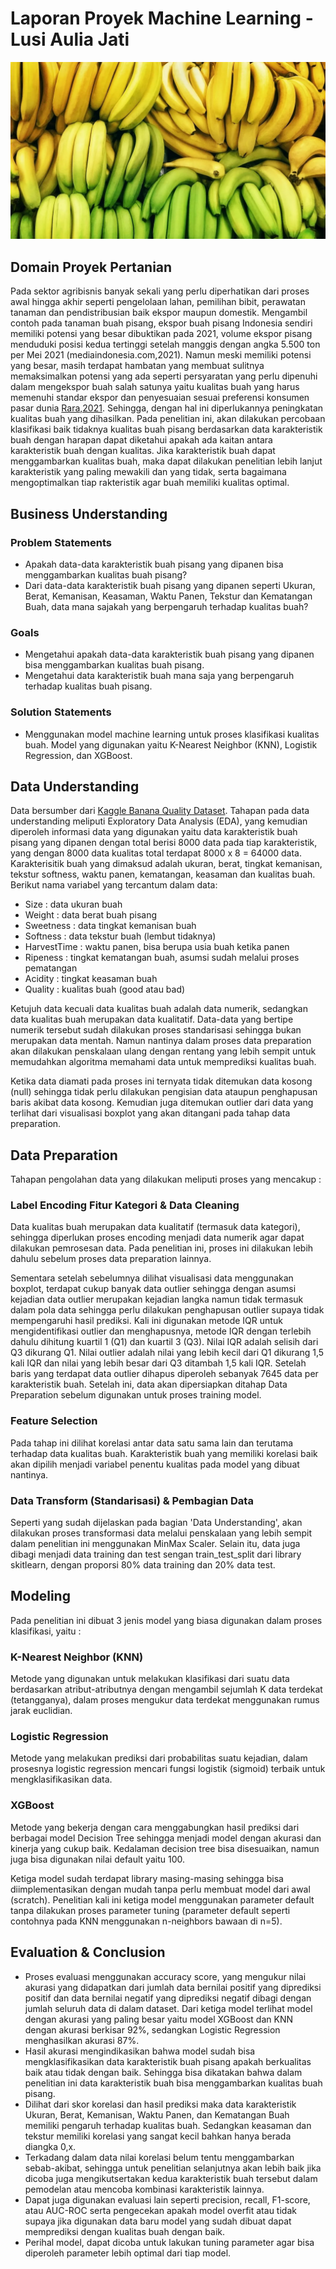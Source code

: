 # Laporan Proyek Machine Learning - Lusi Aulia Jati

![Gambar Banana](https://raw.githubusercontent.com/lusiaulia/banana_quality/a781ff7e77c14a3588bac17b933cd8956b945b12/banana_quality.jpeg)

## Domain Proyek Pertanian
Pada sektor agribisnis banyak sekali yang perlu diperhatikan dari proses awal hingga akhir seperti pengelolaan lahan, pemilihan bibit, perawatan tanaman dan pendistribusian baik ekspor maupun domestik. Mengambil contoh
pada tanaman buah pisang, ekspor buah pisang Indonesia sendiri memiliki potensi yang besar dibuktikan pada 2021, volume ekspor pisang menduduki posisi kedua tertinggi setelah manggis dengan angka 5.500 ton per Mei 2021 (mediaindonesia.com,2021).
Namun meski memiliki potensi yang besar, masih terdapat hambatan yang membuat sulitnya memaksimalkan potensi yang ada seperti persyaratan yang perlu dipenuhi dalam mengekspor buah salah satunya yaitu kualitas buah
yang harus memenuhi standar ekspor dan penyesuaian sesuai preferensi konsumen pasar dunia [Rara,2021](https://journal.ipb.ac.id/index.php/jagbi/article/view/36753/24583). Sehingga, dengan hal ini diperlukannya peningkatan kualitas buah yang dihasilkan. 
Pada penelitian ini, akan dilakukan percobaan klasifikasi baik tidaknya kualitas buah pisang berdasarkan data karakteristik buah dengan harapan dapat diketahui apakah ada kaitan antara karakteristik buah dengan kualitas. 
Jika karakteristik buah dapat menggambarkan kualitas buah, maka dapat dilakukan penelitian lebih lanjut karakteristik yang paling mewakili dan yang tidak, serta bagaimana mengoptimalkan tiap rakteristik agar buah memiliki kualitas optimal.  

## Business Understanding
### Problem Statements
- Apakah data-data karakteristik buah pisang yang dipanen bisa menggambarkan kualitas buah pisang?
- Dari data-data karakteristik buah pisang yang dipanen seperti Ukuran, Berat, Kemanisan, Keasaman, Waktu Panen, Tekstur dan Kematangan Buah, data mana sajakah yang berpengaruh terhadap kualitas buah?

### Goals
- Mengetahui apakah data-data karakteristik buah pisang yang dipanen bisa menggambarkan kualitas buah pisang.
- Mengetahui data karakteristik buah mana saja yang berpengaruh terhadap kualitas buah pisang.

### Solution Statements
- Menggunakan model machine learning untuk proses klasifikasi kualitas buah. Model yang digunakan yaitu K-Nearest Neighbor (KNN), Logistik Regression, dan XGBoost.

## Data Understanding
Data bersumber dari [Kaggle Banana Quality Dataset](https://www.kaggle.com/datasets/l3llff/banana).
Tahapan pada data understanding meliputi Exploratory Data Analysis (EDA), yang kemudian diperoleh informasi data yang digunakan yaitu data karakteristik buah pisang 
yang dipanen dengan total berisi 8000 data pada tiap karakteristik, yang dengan 8000 data kualitas total terdapat 8000 x 8 = 64000 data. Karakterisitik buah yang dimaksud adalah ukuran, berat, tingkat kemanisan, tekstur softness, waktu panen, kematangan, keasaman dan kualitas buah. Berikut nama variabel yang tercantum dalam data:

- Size : data ukuran buah
- Weight : data berat buah pisang
- Sweetness : data tingkat kemanisan buah
- Softness : data tekstur buah (lembut tidaknya)
- HarvestTime : waktu panen, bisa berupa usia buah ketika panen
- Ripeness : tingkat kematangan buah, asumsi sudah melalui proses pematangan
- Acidity : tingkat keasaman buah
- Quality : kualitas buah (good atau bad)
  
Ketujuh data kecuali data kualitas buah adalah data numerik, sedangkan data kualitas buah merupakan data kualitatif. 
Data-data yang bertipe numerik tersebut sudah dilakukan proses standarisasi sehingga bukan merupakan data mentah. Namun nantinya dalam proses data preparation akan dilakukan penskalaan ulang dengan rentang yang lebih sempit untuk memudahkan algoritma memahami data untuk memprediksi kualitas buah. 

Ketika data diamati pada proses ini ternyata tidak ditemukan data kosong (null) sehingga tidak perlu dilakukan pengisian data ataupun penghapusan baris akibat data kosong. Kemudian juga ditemukan outlier dari data yang terlihat dari visualisasi boxplot yang akan ditangani pada tahap data preparation.

## Data Preparation
Tahapan pengolahan data yang dilakukan meliputi proses yang mencakup : 
### Label Encoding Fitur Kategori & Data Cleaning
Data kualitas buah merupakan data kualitatif (termasuk data kategori), sehingga diperlukan proses encoding menjadi data numerik agar dapat dilakukan pemrosesan data. Pada penelitian ini, proses ini dilakukan lebih dahulu sebelum proses data preparation lainnya. 

Sementara setelah sebelumnya dilihat visualisasi data menggunakan boxplot, terdapat cukup banyak data outlier sehingga dengan asumsi kejadian data outlier merupakan kejadian langka namun tidak termasuk dalam pola 
data sehingga perlu dilakukan penghapusan outlier supaya tidak mempengaruhi hasil prediksi. Kali ini digunakan metode IQR untuk mengidentifikasi outlier dan menghapusnya, metode IQR dengan terlebih dahulu dihitung kuartil 1 (Q1) dan kuartil 3 (Q3). 
Nilai IQR adalah selisih dari Q3 dikurang Q1. Nilai outlier adalah nilai yang lebih kecil dari Q1 dikurang 1,5 kali IQR dan nilai yang lebih besar dari Q3 ditambah 1,5 kali IQR. Setelah baris yang terdapat data outlier dihapus diperoleh sebanyak 7645 data per karakteristik buah. Setelah ini, data akan dipersiapkan ditahap Data Preparation sebelum digunakan untuk proses training model.
### Feature Selection
Pada tahap ini dilihat korelasi antar data satu sama lain dan terutama terhadap data kualitas buah. Karakteristik buah yang memiliki korelasi baik akan dipilih menjadi variabel penentu kualitas pada model yang dibuat nantinya. 
### Data Transform (Standarisasi) & Pembagian Data
Seperti yang sudah dijelaskan pada bagian 'Data Understanding', akan dilakukan proses transformasi data melalui penskalaan yang lebih sempit dalam penelitian ini menggunakan MinMax Scaler. Selain itu, data juga dibagi menjadi data training dan test sengan train_test_split dari library skitlearn, dengan proporsi 80% data training dan 20% data test.

## Modeling
Pada penelitian ini dibuat 3 jenis model yang biasa digunakan dalam proses klasifikasi, yaitu : 
### K-Nearest Neighbor (KNN)
Metode yang digunakan untuk melakukan klasifikasi dari suatu data berdasarkan atribut-atributnya dengan mengambil sejumlah K data terdekat (tetangganya), dalam proses mengukur data terdekat menggunakan rumus jarak euclidian.
### Logistic Regression
Metode yang melakukan prediksi dari probabilitas suatu kejadian, dalam prosesnya logistic regression mencari fungsi logistik (sigmoid) terbaik untuk mengklasifikasikan data. 
### XGBoost  
Metode yang bekerja dengan cara menggabungkan hasil prediksi dari berbagai model Decision Tree sehingga menjadi model dengan akurasi dan kinerja yang cukup baik. Kedalaman decision tree bisa disesuaikan, namun juga bisa digunakan nilai default yaitu 100.  

Ketiga model sudah terdapat library masing-masing sehingga bisa diimplementasikan dengan mudah tanpa perlu membuat model dari awal (scratch). Penelitian kali ini ketiga model menggunakan parameter default tanpa dilakukan proses parameter tuning (parameter default seperti contohnya pada KNN menggunakan n-neighbors bawaan di n=5). 

## Evaluation & Conclusion
- Proses evaluasi menggunakan accuracy score, yang mengukur nilai akurasi yang didapatkan dari jumlah data bernilai positif yang diprediksi positif dan data bernilai negatif yang diprediksi negatif dibagi dengan jumlah seluruh data di dalam dataset. Dari ketiga model terlihat model dengan akurasi yang paling besar yaitu model XGBoost dan KNN dengan akurasi berkisar 92%, sedangkan Logistic Regression menghasilkan akurasi 87%. 
- Hasil akurasi mengindikasikan bahwa model sudah bisa mengklasifikasikan data karakteristik buah pisang apakah berkualitas baik atau tidak dengan baik. Sehingga bisa dikatakan bahwa dalam penelitian ini data karakteristik buah bisa menggambarkan kualitas buah pisang. 
- Dilihat dari skor korelasi dan hasil prediksi maka data karakteristik Ukuran, Berat, Kemanisan, Waktu Panen, dan Kematangan Buah memiliki pengaruh terhadap kualitas buah. Sedangkan keasaman dan tekstur memiliki korelasi yang sangat kecil bahkan hanya berada diangka 0,x.
- Terkadang dalam data nilai korelasi belum tentu menggambarkan sebab-akibat, sehingga untuk penelitian selanjutnya akan lebih baik jika dicoba juga mengikutsertakan kedua karakteristik buah tersebut dalam pemodelan atau mencoba kombinasi karakteristik lainnya. 
- Dapat juga digunakan evaluasi lain seperti precision, recall, F1-score, atau AUC-ROC serta pengecekan apakah model overfit atau tidak supaya jika digunakan data baru model yang sudah dibuat dapat memprediksi dengan kualitas buah dengan baik.
- Perihal model, dapat dicoba untuk lakukan tuning parameter agar bisa diperoleh parameter lebih optimal dari tiap model. 
